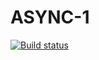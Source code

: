# ASYNC-1

[![Build status](https://ci.appveyor.com/api/projects/status/a3xglbu1br0j8w76?svg=true)](https://ci.appveyor.com/project/Yaraspik/async-1)